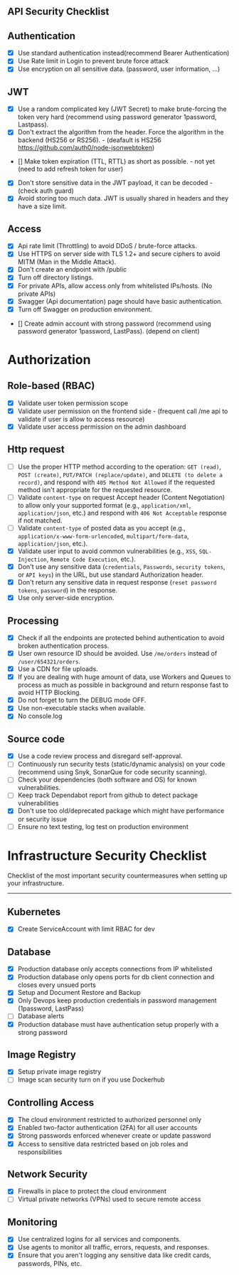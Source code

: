## API Security Checklist

## Authentication

- [x] Use standard authentication instead(recommend Bearer Authentication)
- [x] Use Rate limit in Login to prevent brute force attack
- [x] Use encryption on all sensitive data. (password, user information, ...)

## JWT

- [x] Use a random complicated key (JWT Secret) to make brute-forcing the token very hard (recommend using password generator 1password, Lastpass).
- [x] Don't extract the algorithm from the header. Force the algorithm in the backend (HS256 or RS256). - (deafault is HS256 https://github.com/auth0/node-jsonwebtoken)
- [] Make token expiration (TTL, RTTL) as short as possible. - not yet (need to add refresh token for user)
- [x] Don't store sensitive data in the JWT payload, it can be decoded - (check auth guard)
- [x] Avoid storing too much data. JWT is usually shared in headers and they have a size limit.

## Access

- [x] Api rate limit (Throttling) to avoid DDoS / brute-force attacks.
- [x] Use HTTPS on server side with TLS 1.2+ and secure ciphers to avoid MITM (Man in the Middle Attack).
- [x] Don't create an endpoint with /public
- [x] Turn off directory listings.
- [x] For private APIs, allow access only from whitelisted IPs/hosts. (No private APIs)
- [x] Swagger (Api documentation) page should have basic authentication.
- [x] Turn off Swagger on production environment.
- [] Create admin account with strong password (recommend using password generator 1password, LastPass). (depend on client)

# Authorization

## Role-based (RBAC)

- [x] Validate user token permission scope
- [x] Validate user permission on the frontend side - (frequent call /me api to validate if user is allow to access resource)
- [x] Validate user access permission on the admin dashboard

## Http request

- [ ] Use the proper HTTP method according to the operation: `GET (read)`, `POST (create)`, `PUT/PATCH (replace/update)`, and `DELETE (to delete a record)`, and respond with `405 Method Not Allowed` if the requested method isn't appropriate for the requested resource.
- [ ] Validate `content-type` on request Accept header (Content Negotiation) to allow only your supported format (e.g., `application/xml`, `application/json`, etc.) and respond with `406 Not Acceptable` response if not matched.
- [ ] Validate `content-type` of posted data as you accept (e.g., `application/x-www-form-urlencoded`, `multipart/form-data`, `application/json`, etc.).
- [x] Validate user input to avoid common vulnerabilities (e.g., `XSS`, `SQL-Injection`, `Remote Code Execution`, etc.).
- [x] Don't use any sensitive data (`credentials`, `Passwords`, `security tokens`, or `API keys`) in the URL, but use standard Authorization header.
- [x] Don't return any sensitive data in request response (`reset password tokens`, `password`) in the response.
- [x] Use only server-side encryption.

## Processing

- [x] Check if all the endpoints are protected behind authentication to avoid broken authentication process.
- [x] User own resource ID should be avoided. Use `/me/orders` instead of `/user/654321/orders`.
- [x] Use a CDN for file uploads.
- [x] If you are dealing with huge amount of data, use Workers and Queues to process as much as possible in background and return response fast to avoid HTTP Blocking.
- [x] Do not forget to turn the DEBUG mode OFF.
- [x] Use non-executable stacks when available.
- [x] No console.log

## Source code

- [x] Use a code review process and disregard self-approval.
- [ ] Continuously run security tests (static/dynamic analysis) on your code (recommend using Snyk, SonarQue for code security scanning).
- [ ] Check your dependencies (both software and OS) for known vulnerabilities.
- [ ] Keep track Dependabot report from github to detect package vulnerabilities
- [x] Don't use too old/deprecated package which might have performance or security issue
- [ ] Ensure no text testing, log test on production environment

# Infrastructure Security Checklist

Checklist of the most important security countermeasures when setting up your infrastructure.

---

## Kubernetes

- [x] Create ServiceAccount with limit RBAC for dev

## Database

- [x] Production database only accepts connections from IP whitelisted
- [x] Production database only opens ports for db client connection and closes every unsued ports
- [x] Setup and Document Restore and Backup
- [x] Only Devops keep production credentials in password management (1password, LastPass)
- [ ] Database alerts
- [x] Production database must have authentication setup properly with a strong password

## Image Registry

- [x] Setup private image registry
- [ ] Image scan security turn on if you use Dockerhub

## Controlling Access

- [x] The cloud environment restricted to authorized personnel only
- [x] Enabled two-factor authentication (2FA) for all user accounts
- [x] Strong passwords enforced whenever create or update password
- [x] Access to sensitive data restricted based on job roles and responsibilities

## Network Security

- [x] Firewalls in place to protect the cloud environment
- [ ] Virtual private networks (VPNs) used to secure remote access

## Monitoring

- [x] Use centralized logins for all services and components.
- [x] Use agents to monitor all traffic, errors, requests, and responses.
- [x] Ensure that you aren't logging any sensitive data like credit cards, passwords, PINs, etc.
